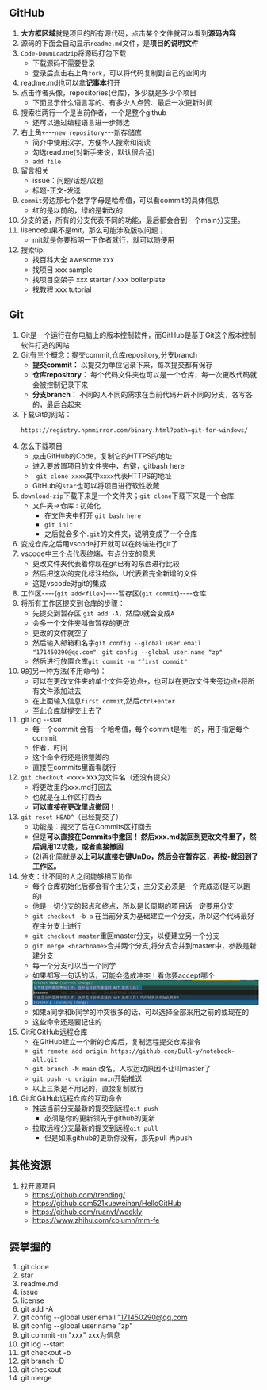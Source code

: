 
## GitHub
1. **大方框区域**就是项目的所有源代码，点击某个文件就可以看到**源码内容**
2. 源码的下面会自动显示`readme.md`文件，是**项目的说明文件**
3. `Code-DownLoadzip`将源码打包下载
   - 下载源码不需要登录
   - 登录后点击右上角`fork`，可以将代码复制到自己的空间内
4. readme.md也可以拿**记事本**打开
5. 点击作者头像，repositories(仓库)，多少就是多少个项目
   - 下面显示什么语言写的、有多少人点赞、最后一次更新时间
6. 搜索栏两行一个是当前作者，一个是整个github
   - 还可以通过编程语言进一步筛选
7. 右上角`+`---`new repository`---新存储库
   - 简介中使用汉字，方便华人搜索和阅读
   - 勾选read.me(对新手来说，默认很合适)
   - `add file`
8. 留言相关
   - issue：问题/话题/议题
   - 标题-正文-发送
9. `commit`旁边那七个数字字母是哈希值，可以看commit的具体信息
    - 红的是以前的，绿的是新改的
10. 分支的话，所有的分支代表不同的功能，最后都会合到一个main分支里。
11. lisence如果不是mit，那么可能涉及版权问题；
    - mit就是你要指明一下作者就行，就可以随便用
12. 搜索tip:
    - 找百科大全 awesome xxx
    - 找项目  xxx sample 
    - 找项目空架子 xxx starter / xxx boilerplate 
    - 找教程 xxx tutorial

## Git
1. Git是一个运行在你电脑上的版本控制软件，而GitHub是基于Git这个版本控制软件打造的网站
2. Git有三个概念：提交commit,仓库repository,分支branch
    - **提交commit：** 以提交为单位记录下来，每次提交都有保存
    - **仓库repository：** 每个代码文件夹也可以是一个仓库，每一次更改代码就会被控制记录下来
    - **分支branch：** 不同的人不同的需求在当前代码开辟不同的分支，各写各的，最后合起来
3. 下载Git的网站：
   ```
   https://registry.npmmirror.com/binary.html?path=git-for-windows/
   ```
4. 怎么下载项目
   - 点击GitHub的Code，复制它的HTTPS的地址
   - 进入要放置项目的文件夹中，右键，gitbash here
   - ` git clone xxxx`其中`xxxx`代表HTTPS的地址
   - GitHub的`star`也可以将项目进行软性收藏
5. `download-zip`下载下来是一个文件夹；`git clone`下载下来是一个仓库
   - 文件夹->仓库 : 初始化
     - 在文件夹中打开 `git bash here`
     - `git init`
     - 之后就会多个`.git`的文件夹，说明变成了一个仓库
6. 变成仓库之后用vscode打开就可以在终端进行git了
7. vscode中三个点代表终端，有点分支的意思
   - 更改文件夹代表着你现在git已有的东西进行比较
   - 然后把这次的变化标注给你，U代表着完全新增的文件
   - 这是vscode对git的集成
8. 工作区----(`git add<file>`)----暂存区(`git commit`)----仓库
9. 将所有工作区提交到仓库的步骤：
    - 先提交到暂存区 `git add -A`，然后`U`就会变成`A`
    - 会多一个文件夹叫做暂存的更改
    - 更改的文件就空了
    - 然后输入邮箱和名字`git config --global user.email "171450290@qq.com" ` `git config --global user.name "zp"`
    - 然后进行放置仓库`git commit -m "first commit"`
10. 9的另一种方法(不用命令)：
    - 可以在更改文件夹的单个文件旁边点`+`，也可以在更改文件夹旁边点`+`将所有文件添加进去
    - 在上面输入信息`first commit`,然后`ctrl+enter`
    - 至此仓库就提交上去了
11. git log --stat
    - 每一个commit 会有一个哈希值，每个commit是唯一的，用于指定每个commit
    - 作者，时间 
    - 这个命令行还是很蹩脚的
    - 直接在commits里面看就行
12. `git checkout <xxx>` xxx为文件名（还没有提交）
    - 将更改里的xxx.md打回去
    - 也就是在工作区打回去
    - **可以直接在更改里点撤回！**
13. `git reset HEAD^`（已经提交了）
    - 功能是：提交了后在Commits区打回去
    - 但是**可以直接在Commits中撤回！ 然后xxx.md就回到更改文件里了，然后调用12功能，或者直接撤回**
    - (2)再化简就是**以上可以直接右键UnDo，然后会在暂存区，再按`-`就回到了工作区。**
14. 分支：让不同的人之间能够相互协作
    - 每个仓库初始化后都会有个主分支，主分支必须是一个完成态(是可以跑的)
    - 他是一切分支的起点和终点，所以是长周期的项目话一定要用分支
    - `git checkout -b a` 在当前分支为基础建立一个分支，所以这个代码最好在主分支上进行
    - `git checkout master`重回master分支，以便建立另一个分支
    - `git merge <brachname>`合并两个分支,将分支合并到master中，参数是新建分支
    - 每一个分支可以当一个同学
    - 如果都写一句话的话，可能会造成冲突！看你要accept哪个
    - ![Alt text](image.png)
    - 如果a同学和b同学的冲突很多的话，可以选择全部采用之前的或现在的
    - 这些命令还是要记住的
15. Git和GitHub远程仓库
    - 在GitHub建立一个新的仓库后，复制远程提交仓库指令
    - `git remote add origin https://github.com/Bull-y/notebook-all.git`
    - `git branch -M main` 改名，人权运动原因不让叫master了
    - `git push -u origin main`开始推送
    - 以上三条是不用记的，直接复制就行
16. Git和GitHub远程仓库的互动命令
    - 推送当前分支最新的提交到远程`git push`
      - 必须是你的更新领先于github的更新
    - 拉取远程分支最新的提交到远程`git pull`
      - 但是如果github的更新你没有，那先pull 再push

## 其他资源
1. 找开源项目
   - https://github.com/trending/
   - https://github.com521xueweihan/HelloGitHub
   - https://github.com/ruanyf/weekly
   - https://www.zhihu.com/column/mm-fe


## 要掌握的
1. git clone 
2. star
3. readme.md
4. issue
5. license
6. git add -A
7. git config --global user.email "171450290@qq.com
8. git config --global user.name "zp"
9. git commit -m "xxx" xxx为信息
10. git log --start
11. git checkout -b <branchname>
12. git branch -D <branchname>
13. git checkout <branchname>
14. git merge <branchname>
